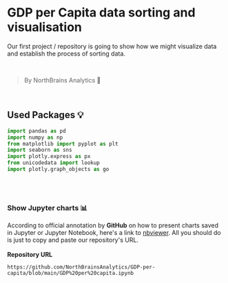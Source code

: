 # GDP per Capita data sorting and visualisation
Our first project / repository is going to show how we might visualize data and establish the process 
of sorting data.

<br>

> By NorthBrains Analytics 🧠

<br>

## Used Packages 💡

```python
import pandas as pd
import numpy as np
from matplotlib import pyplot as plt 
import seaborn as sns
import plotly.express as px
from unicodedata import lookup
import plotly.graph_objects as go
```

<br>
<br>

### Show Jupyter charts 📊
According to official annotation by **GitHub** on how to present charts saved in Jupyter or Jupyter Notebook, here's a link to [nbviewer](https://nbviewer.org). All you should do is just to copy and paste our repository's URL.
<br>
<br>
**Repository URL**
```
https://github.com/NorthBrainsAnalytics/GDP-per-capita/blob/main/GDP%20per%20capita.ipynb
```
